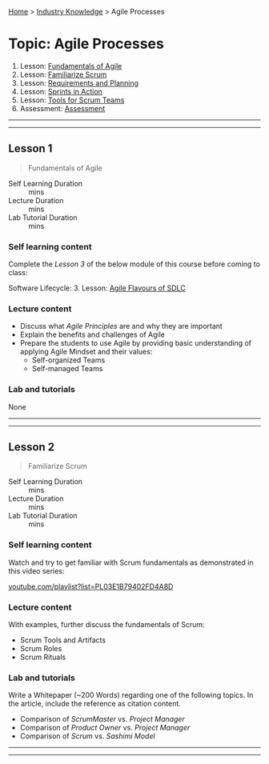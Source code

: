 [Home](../README.md) > [Industry Knowledge](./README.md) > Agile Processes

# Topic: Agile Processes

1. Lesson: [Fundamentals of Agile](#lesson-1)
2. Lesson: [Familiarize Scrum](#lesson-2)
3. Lesson: [Requirements and Planning](#lesson-3)
4. Lesson: [Sprints in Action](#lesson-4)
5. Lesson: [Tools for Scrum Teams](#lesson-5)
6. Assessment: [Assessment](#assessment-1)

---

---

## Lesson 1

> Fundamentals of Agile

<dl>
<dt>Self Learning Duration</dt>
<dd> mins</dd>
<dt>Lecture Duration</dt>
<dd> mins</dd>
<dt>Lab Tutorial Duration</dt>
<dd> mins</dd>
</dl>

### Self learning content

Complete the _Lesson 3_ of the below module of this course before coming to class:

Software Lifecycle: 3. Lesson: [Agile Flavours of SDLC](../02-software-lifecycle.md#lesson-3)

### Lecture content

- Discuss what _Agile Principles_ are and why they are important
- Explain the benefits and challenges of Agile
- Prepare the students to use Agile by providing basic understanding of applying Agile Mindset and their values:
  - Self-organized Teams
  - Self-managed Teams

### Lab and tutorials

None

---

---

## Lesson 2

> Familiarize Scrum

<dl>
<dt>Self Learning Duration</dt>
<dd> mins</dd>
<dt>Lecture Duration</dt>
<dd> mins</dd>
<dt>Lab Tutorial Duration</dt>
<dd> mins</dd>
</dl>

### Self learning content

Watch and try to get familiar with Scrum fundamentals as demonstrated in this video series:

[youtube.com/playlist?list=PL03E1B79402FD4A8D](https://www.youtube.com/playlist?list=PL03E1B79402FD4A8D)

### Lecture content

With examples, further discuss the fundamentals of Scrum:

- Scrum Tools and Artifacts
- Scrum Roles
- Scrum Rituals

### Lab and tutorials

Write a Whitepaper (~200 Words) regarding one of the following topics. In the article, include the reference as citation content.

- Comparison of _ScrumMaster_ vs. _Project Manager_
- Comparison of _Product Owner_ vs. _Project Manager_
- Comparison of _Scrum_ vs. _Sashimi Model_

---

---
